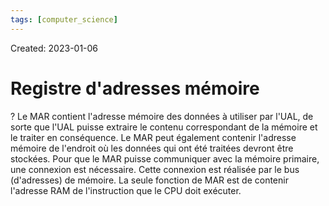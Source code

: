 ```yaml
---
tags: [computer_science] 
---
```

Created: 2023-01-06

# Registre d'adresses mémoire
?
Le MAR contient l'adresse mémoire des données à utiliser par l'UAL, de sorte que l'UAL puisse extraire le contenu correspondant de la mémoire et le traiter en conséquence. Le MAR peut également contenir l'adresse mémoire de l'endroit où les données qui ont été traitées devront être stockées. Pour que le MAR puisse communiquer avec la mémoire primaire, une connexion est nécessaire. Cette connexion est réalisée par le bus (d'adresses) de mémoire.
La seule fonction de MAR est de contenir l'adresse RAM de
l'instruction que le CPU doit exécuter.
<!--SR:!2023-05-12,65,210-->